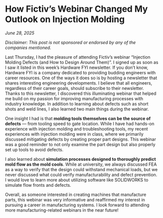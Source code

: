 # How Fictiv’s Webinar Changed My Outlook on Injection Molding
*June 28, 2025*

*Disclaimer: This post is not sponsored or endorsed by any of the companies mentioned.* 

Last Thursday, I had the pleasure of attending Fictiv’s webinar “Injection Molding Defects (and How to Design Around Them)”. I signed up as soon as I saw it listed in this week’s Hardware FYI newsletter. If you don’t know, Hardware FYI is a company dedicated to providing budding engineers with career resources. One of the ways it does so is by hosting a newsletter that shares interesting engineering developments. I believe that all engineers, regardless of their career goals, should subscribe to their newsletter. Thanks to this newsletter, I discovered this illuminating webinar that helped me build on my passion for improving manufacturing processes with industry knowledge. 
In addition to learning about defects such as short shots and weld lines, I also learned two main things during the webinar.

One insight I had is that **molding tools themselves can be the source of defects** — from tooling speed to gate location. While I have had hands-on experience with injection molding and troubleshooting tools, my recent experiences with injection molding were in class, where we primarily discussed mitigating defects by creating proper part designs. This webinar was a good reminder to not only examine the part design but also properly set up tools to avoid defects.

I also learned about **simulation processes designed to thoroughly predict mold flow as the mold cools**. While at university, we always discussed FEA as a way to verify that the design could withstand mechanical loads, but we never discussed what could verify manufacturability and defect prevention. I would love to learn more about utilizing software like SOLIDWORKS to simulate flow fronts and defects.

Overall, as someone interested in creating machines that manufacture parts, this webinar was very informative and reaffirmed my interest in pursuing a career in manufacturing systems. I look forward to attending more manufacturing-related webinars in the near future!

